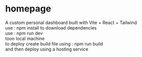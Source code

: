 # homepage
A custom personal dashboard built with Vite + React + Tailwind
<br/>
use : npm install to download dependencies
<br/>
use : npm run dev <br/> toon local machine
<br/>
to deploy create build file using : npm run build 
<br/>
and then deploy using a hosting service
